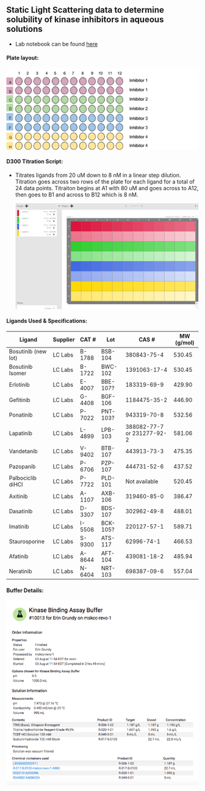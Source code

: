 ## Static Light Scattering data to determine solubility of kinase inhibitors in aqueous solutions

- Lab notebook can be found [here](https://docs.google.com/document/d/1jzL3YV10N1tQ8N6EbT9fJfzEA-G3MmXpPKsbku345gQ/edit#)

#### Plate layout:
  ![plate](https://github.com/choderalab/fluorescence-assay-manuscript/blob/master/data/images%20for%20solubility/sls_layout.png)


#### D300 Titration Script:
- Titrates ligands from 20 uM down to 8 nM in a linear step dilution. Titration goes across two rows of the plate for each ligand for a total of 24 data points. Titraiton begins at A1 with 80 uM and goes across to A12, then goes to B1 and across to B12 which is 8 nM. 

  ![D300](https://github.com/choderalab/fluorescence-assay-manuscript/blob/master/data/images%20for%20solubility/sls_d300.png)
  
  
#### Ligands Used & Specifications:
Ligand | Supplier | CAT # | Lot | CAS # | MW (g/mol)
-------|----------|-------|-----|-------|------------
Bosutinib (new lot) | LC Labs | B-1788 | BSB-104 | 380843-75-4 | 530.45
Bosutinib Isomer | LC Labs | B-1722 | BWC-102 | 1391063-17-4 | 530.45
Erlotinib | LC Labs | E-4007 | BBE-107? | 183319-69-9 | 429.90
Gefitinib | LC Labs | G-4408 | BGF-106 | 1184475-35-2 | 446.90
Ponatinib | LC Labs | P-7022 | PNT-103? | 943319-70-8 | 532.56
Lapatinib | LC Labs | L-4899 | LPB-103 | 388082-77-7 or 231277-92-2 | 581.06
Vandetanib | LC Labs | V-9402 | BTB-107 | 443913-73-3 | 475.35
Pazopanib | LC Labs | P-6706 | PZP-107 | 444731-52-6 | 437.52
Palbociclib diHCl | LC Labs | P-7722 | PLD-101 | Not available| 520.45 
Axitinib | LC Labs | A-1107 | AXB-106 | 319460-85-0 | 386.47
Dasatinib | LC Labs | D-3307 | BDS-107 | 302962-49-8 | 488.01
Imatinib | LC Labs | I-5508 | BCK-105? | 220127-57-1 | 589.71
Staurosporine | LC Labs | S-9300 | ATS-117 | 62996-74-1 | 466.53
Afatinib | LC Labs | A-8644 | AFT-104 | 439081-18-2 | 485.94
Neratinib | LC Labs | N-6404 | NRT-103 | 698387-09-6 | 557.04

#### Buffer Details:
  ![buffer](https://github.com/choderalab/fluorescence-assay-manuscript/blob/master/data/images%20for%20solubility/sls_buffer.png)
